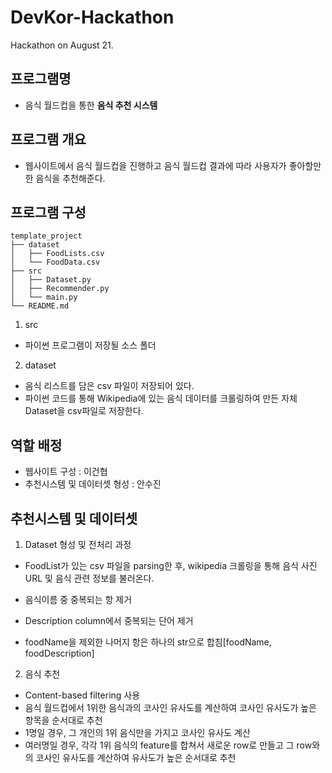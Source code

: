 # DevKor-Hackathon
Hackathon on August 21.

## 프로그램명

* 음식 월드컵을 통한 **음식 추천 시스템**

## 프로그램 개요 
* 웹사이트에서 음식 월드컵을 진행하고 음식 월드컵 결과에 따라 사용자가 좋아할만한 음식을 추천해준다.

## 프로그램 구성

```
template_project
├── dataset
│   ├── FoodLists.csv
│   └── FoodData.csv
├── src
│   ├── Dataset.py
│   ├── Recommender.py
│   └── main.py
└── README.md
```

1. src

* 파이썬 프로그램이 저장될 소스 폴더

2. dataset

* 음식 리스트를 담은 csv 파일이 저장되어 있다.
* 파이썬 코드를 통해 Wikipedia에 있는 음식 데이터를 크롤링하여 만든 자체 Dataset을 csv파일로 저장한다.

## 역할 배정

* 웹사이트 구성 : 이건협
* 추천시스템 및 데이터셋 형성 : 안수진

## 추천시스템 및 데이터셋 

1. Dataset 형성 및 전처리 과정

* FoodList가 있는 csv 파일을 parsing한 후, wikipedia 크롤링을 통해 음식 사진 URL 및 음식 관련 정보를 불러온다.
  
* 음식이름 중 중복되는 항 제거
* Description column에서 중복되는 단어 제거
* foodName을 제외한 나머지 항은 하나의 str으로 합침[foodName, foodDescription]

2. 음식 추천

* Content-based filtering 사용
* 음식 월드컵에서 1위한 음식과의 코사인 유사도를 계산하여 코사인 유사도가 높은 항목을 순서대로 추천
* 1명일 경우, 그 개인의 1위 음식만을 가지고 코사인 유사도 계산
* 여러명일 경우, 각각 1위 음식의 feature를 합쳐서 새로운 row로 만들고 그 row와의 코사인 유사도를 계산하여 유사도가 높은 순서대로 추천
